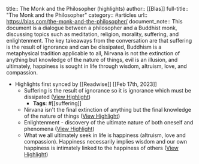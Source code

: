 title:: The Monk and the Philosopher (highlights)
author:: [[Blas]]
full-title:: "The Monk and the Philosopher"
category:: #articles
url:: https://blas.com/the-monk-and-the-philosopher/
document_note:: This document is a dialogue between a philosopher and a Buddhist monk, discussing topics such as meditation, religion, morality, suffering, and enlightenment. The key takeaways from the conversation are that suffering is the result of ignorance and can be dissipated, Buddhism is a metaphysical tradition applicable to all, Nirvana is not the extinction of anything but knowledge of the nature of things, evil is an illusion, and ultimately, happiness is sought in life through wisdom, altruism, love, and compassion.

- Highlights first synced by [[Readwise]] [[Feb 17th, 2023]]
	- Suffering is the result of ignorance so it is ignorance which must be dissipated ([View Highlight](https://read.readwise.io/read/01gsfhm0tyvksr6mk4zn0r6av8))
		- **Tags**: #[[suffering]]
	- Nirvana isn't the final extinction of anything but the final knowledge of the nature of things ([View Highlight](https://read.readwise.io/read/01gsfhmbax5yd51w9pv8qwkhez))
	- Enlightenment - discovery of the ultimate nature of both oneself and phenomena ([View Highlight](https://read.readwise.io/read/01gsfhmfp0w5hd0krt4fgzh94x))
	- What we all ultimately seek in life is happiness (altruism, love and compassion). Happiness necessarily implies wisdom and our own happiness is intimately linked to the happiness of others ([View Highlight](https://read.readwise.io/read/01gsfhmpkk70xhtfcyax63khqw))